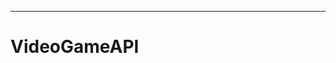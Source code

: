 
----------------------------------------------------------------------------------------------------
# VideoGameAPI
